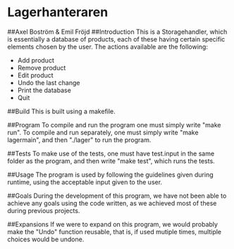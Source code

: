 # Lagerhanteraren
##Axel Boström & Emil Fröjd
##Introduction
This is a Storagehandler, which is essentially a database of products, each of these having certain specific elements chosen by the user. The actions available are the following:
- Add product
- Remove product
- Edit product
- Undo the last change
- Print the database
- Quit

##Build
This is built using a makefile.

##Program
To compile and run the program one must simply write "make run". To compile and run separately, one must simply write "make lagermain", and then "./lager" to run the program.

##Tests
To make use of the tests, one must have test.input in the same folder as the program, and then write "make test", which runs the tests.

##Usage
The program is used by following the guidelines given during runtime, using the acceptable input given to the user. 

##Goals
During the development of this program, we have not been able to achieve any goals using the code written, as we achieved most of these during previous projects.

##Expansions
If we were to expand on this program, we would probably make the "Undo" function reusable, that is, if used mutiple times, multiple choices would be undone.
